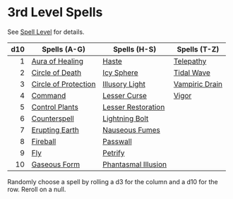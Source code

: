 # 3rd Level Spells

See [Spell Level](../../Spell%20Level.md) for details.

| d10 | Spells (A-G)                                        | Spells (H-S)                                    | Spells (T-Z)                          |
| --: | --------------------------------------------------- | ----------------------------------------------- | ------------------------------------- |
|   1 | [Aura of Healing](Aura%20of%20Healing.md)           | [Haste](Haste.md)                               | [Telepathy](Telepathy.md)             |
|   2 | [Circle of Death](Circle%20of%20Death.md)           | [Icy Sphere](Icy%20Sphere.md)                   | [Tidal Wave](Tidal%20Wave.md)         |
|   3 | [Circle of Protection](Circle%20of%20Protection.md) | [Illusory Light](Illusory%20Light.md)           | [Vampiric Drain](Vampiric%20Drain.md) |
|   4 | [Command](Command.md)                               | [Lesser Curse](Lesser%20Curse.md)               | [Vigor](Vigor.md)                     |
|   5 | [Control Plants](Control%20Plants.md)               | [Lesser Restoration](Lesser%20Restoration.md)   |                                       |
|   6 | [Counterspell](Counterspell.md)                     | [Lightning Bolt](Lightning%20Bolt.md)           |                                       |
|   7 | [Erupting Earth](Erupting%20Earth.md)               | [Nauseous Fumes](Nauseous%20Fumes.md)           |                                       |
|   8 | [Fireball](Fireball.md)                             | [Passwall](Passwall.md)                         |                                       |
|   9 | [Fly](Fly.md)                                       | [Petrify](Petrify.md)                           |                                       |
|  10 | [Gaseous Form](Gaseous%20Form.md)                   | [Phantasmal Illusion](Phantasmal%20Illusion.md) |                                       |

Randomly choose a spell by rolling a d3 for the column and a d10 for the row. Reroll on a null.
